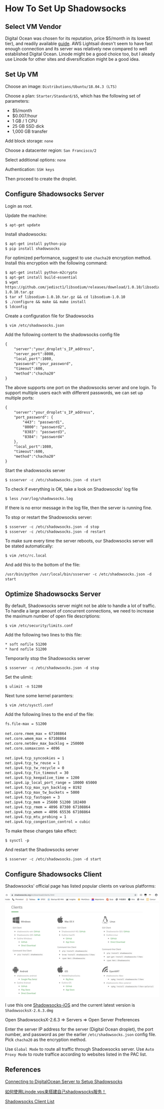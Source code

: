 # How To Set Up Shadowsocks

## Select VM Vendor

Digital Ocean was chosen for its reputation, price $5/month in its lowest tier), and readily available [guide](https://www.vpndada.com/how-to-setup-a-shadowsocks-server-on-digitalocean/). AWS Lightsail doesn't seem to have fast enough connection and its server was relatively new compared to well established Digital Ocean. Linode might be a good choice too, but I aleady use Linode for other sites and diversification might be a good idea.

## Set Up VM

Choose an image: `Distributions/Ubuntu/18.04.3 (LTS)`

Choose a plan: `Starter/Standard/$5`, which has the following set of parameters:

- $5/month
- $0.007/hour
- 1 GB / 1 CPU
- 25 GB SSD dick
- 1,000 GB transfer

Add block storage: `none`

Choose a datacenter region: `San Francisco/2`

Select additional options: `none`

Authentication: `SSH keys`

Then proceed to create the droplet. 

## Configure Shadowsocks Server

Login as root.

Update the machine:

```
$ apt-get update
```

Install shadowsocks:

```
$ apt-get install python-pip
$ pip install shadowsocks
```

For optimized performance, suggest to use `chacha20` encryption method. Install this encryption with the following command:

```
$ apt-get install python-m2crypto
$ apt-get install build-essential
$ wget https://github.com/jedisct1/libsodium/releases/download/1.0.10/libsodium-1.0.10.tar.gz
$ tar xf libsodium-1.0.10.tar.gz && cd libsodium-1.0.10
$ ./configure && make && make install
$ ldconfig
```

Create a configuration file for Shadowsocks

```
$ vim /etc/shadowsocks.json
```

Add the following content to the shadowsocks config file

```
{
    "server":"your_droplet's_IP_address",
    "server_port":8000,
    "local_port":1080,
    "password":"your_password",
    "timeout":600,
    "method":"chacha20"
}
```

The above supports one port on the shadowsocks server and one login. To support multiple users each with different passwords, we can set up multiple ports:

```
{
    "server":"your_droplet's_IP_address",
    "port_password": {
        "443": "password1",
        "8000": "password2",
        "8383": "password3",
        "8384": "password4"
    },
    "local_port":1080,
    "timeout":600,
    "method":"chacha20"
}
```

Start the shadowsocks server

```
$ ssserver -c /etc/shadowsocks.json -d start
```

To check if everything is OK, take a look on Shadowsocks' log file

```
$ less /var/log/shadowsocks.log
```

If there is no error message in the log file, then the server is running fine.

To stop or restart the Shadowsocks server:

```
$ ssserver -c /etc/shadowsocks.json -d stop
$ ssserver -c /etc/shadowsocks.json -d restart
```

To make sure every time the server reboots, our Shadowsocks server will be stated automatically:

```
$ vim /etc/rc.local
```

And add this to the bottom of the file:

```
/usr/bin/python /usr/local/bin/ssserver -c /etc/shadowsocks.json -d start
```

## Optimize Shadowsocks Server

By default, Shadowsocks server might not be able to handle a lot of traffic. To handle a large amount of concurrent connections, we need to increase the maximum number of open file descriptions:

```
$ vim /etc/security/limits.conf
```

Add the following two lines to this file:

```
* soft nofile 51200
* hard nofile 51200
```

Temporarily stop the Shadowsocks server

```
$ ssserver -c /etc/shadowsocks.json -d stop
```

Set the ulimit:

```
$ ulimit -n 51200
```

Next tune some kernel paramters:

```
$ vim /etc/sysctl.conf
```

Add the following lines to the end of the file:

```
fs.file-max = 51200

net.core.rmem_max = 67108864
net.core.wmem_max = 67108864
net.core.netdev_max_backlog = 250000
net.core.somaxconn = 4096

net.ipv4.tcp_syncookies = 1
net.ipv4.tcp_tw_reuse = 1
net.ipv4.tcp_tw_recycle = 0
net.ipv4.tcp_fin_timeout = 30
net.ipv4.tcp_keepalive_time = 1200
net.ipv4.ip_local_port_range = 10000 65000
net.ipv4.tcp_max_syn_backlog = 8192
net.ipv4.tcp_max_tw_buckets = 5000
net.ipv4.tcp_fastopen = 3
net.ipv4.tcp_mem = 25600 51200 102400
net.ipv4.tcp_rmem = 4096 87380 67108864
net.ipv4.tcp_wmem = 4096 65536 67108864
net.ipv4.tcp_mtu_probing = 1
net.ipv4.tcp_congestion_control = cubic
```

To make these changes take effect:

```
$ sysctl -p
```

And restart the Shadowsocks server

```
$ ssserver -c /etc/shadowsocks.json -d start
```

## Configure Shadowsocks Client

Shadowsocks' official page has listed popular clients on various platforms:

![Shadowsocks client list](shadowsocks_clients.PNG?raw=true "Title")

I use this one [Shadowsocks-iOS](https://github.com/shadowsocks/shadowsocks-iOS/wiki/Shadowsocks-for-OSX-Help) and the current latest version is `ShadowsocksX-2.6.3.dmg`

Open ShadowsocksX-2.6.3 => Servers => Open Server Preferences

Enter the server IP address for the server (Digital Ocean droplet), the port number, and password as per the earlier `/etc/shadowsocks.json` config file. Pick `chacha20` as the encryption method.

Use `Global Mode` to route all traffic through Shadowsocks server. Use `Auto Proxy Mode` to route traffice according to websites listed in the PAC list. 

## References

[Connecting to DigitalOcean Server to Setup Shadowsocks](https://www.vpndada.com/how-to-setup-a-shadowsocks-server-on-digitalocean/)

[如何使用Linode vps来搭建自己shadowsocks服务！](https://steemit.com/vpn/@rickyshi/linode-vps-shadowsocks)

[Shadowsocks Client List](https://shadowsocks.org/en/download/clients.html)